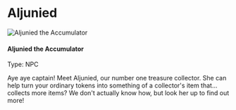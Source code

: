 # Aljunied

![Aljunied the Accumulator](../.gitbook/assets/character\_frame\_aljunied.png)

#### Aljunied the Accumulator

Type: NPC

Aye aye captain! Meet Aljunied, our number one treasure collector. She can help turn your ordinary tokens into something of a collector's item that... collects more items? We don't actually know how, but look her up to find out more!
